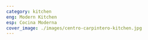 ```yaml
---
category: kitchen
eng: Modern Kitchen
esp: Cocina Moderna
cover_image: ./images/centro-carpintero-kitchen.jpg
---
```


